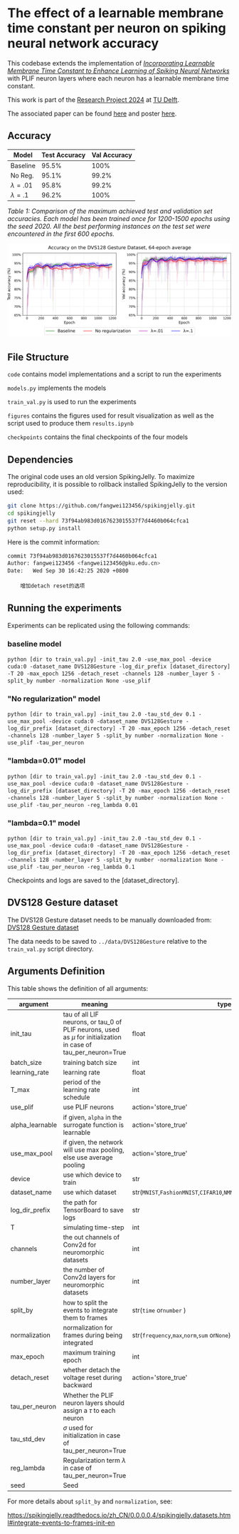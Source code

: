 # The effect of a learnable membrane time constant per neuron on spiking neural network accuracy

This codebase extends the implementation of *[Incorporating Learnable Membrane Time Constant to Enhance Learning of Spiking Neural Networks](https://arxiv.org/abs/2007.05785)* with PLIF neuron layers where each neuron has a learnable membrane time constant.

This work is part of the [Research Project 2024](https://github.com/TU-Delft-CSE/Research-Project) at [TU Delft](https://github.com/TU-Delft-CSE).

The associated paper can be found [here](https://github.com/Anananas42/tu-delft-bsc-thesis-computer-science/blob/08ddd9d4f32d18ee74b462e4590fbad542dfe692/research-documents/The_role_of_membrane_time_constant_in_the_training_of_spiking_neural_networks__Improving_accuracy_by_per_neuron_learning.pdf) and poster [here](https://github.com/Anananas42/tu-delft-bsc-thesis-computer-science/blob/22d4bff1f498ca98d6f114ece2aae1d86eed9c8f/research-documents/poster.pdf).

## Accuracy

| **Model**      | **Test Accuracy** | **Val Accuracy** |
|----------------|-------------------|------------------|
| Baseline       | 95.5%             | 100%             |
| No Reg.        | 95.1%             | 99.2%            |
| $\lambda=.01$  | 95.8%             | 99.2%            |
| $\lambda=.1$   | 96.2%             | 100%             |

*Table 1: Comparison of the maximum achieved test and validation set accuracies. Each model has been trained once for 1200-1500 epochs using the seed 2020. All the best performing instances on the test set were encountered in the first 600 epochs.*

![accuracy_evolution](./figures/combined_accuracy.png)


## File Structure

`code` contains model implementations and a script to run the experiments

`models.py` implements the models

`train_val.py` is used to run the experiments

`figures` contains the figures used for result visualization as well as the script used to produce them `results.ipynb`

`checkpoints` contains the final checkpoints of the four models

## Dependencies

The original code uses an old version SpikingJelly. To maximize reproducibility, it is possible to rollback installed SpikingJelly to the version used:


```bash
git clone https://github.com/fangwei123456/spikingjelly.git
cd spikingjelly
git reset --hard 73f94ab983d0167623015537f7d4460b064cfca1
python setup.py install
```

Here is the commit information:

```bash
commit 73f94ab983d0167623015537f7d4460b064cfca1
Author: fangwei123456 <fangwei123456@pku.edu.cn>
Date:   Wed Sep 30 16:42:25 2020 +0800

    增加detach reset的选项
```

## Running the experiments
Experiments can be replicated using the following commands:

### baseline model
```
python [dir to train_val.py] -init_tau 2.0 -use_max_pool -device cuda:0 -dataset_name DVS128Gesture -log_dir_prefix [dataset_directory] -T 20 -max_epoch 1256 -detach_reset -channels 128 -number_layer 5 -split_by number -normalization None -use_plif
```

### "No regularization" model
```
python [dir to train_val.py] -init_tau 2.0 -tau_std_dev 0.1 -use_max_pool -device cuda:0 -dataset_name DVS128Gesture -log_dir_prefix [dataset_directory] -T 20 -max_epoch 1256 -detach_reset -channels 128 -number_layer 5 -split_by number -normalization None -use_plif -tau_per_neuron
```

### "lambda=0.01" model
```
python [dir to train_val.py] -init_tau 2.0 -tau_std_dev 0.1 -use_max_pool -device cuda:0 -dataset_name DVS128Gesture -log_dir_prefix [dataset_directory] -T 20 -max_epoch 1256 -detach_reset -channels 128 -number_layer 5 -split_by number -normalization None -use_plif -tau_per_neuron -reg_lambda 0.01
```

### "lambda=0.1" model
```
python [dir to train_val.py] -init_tau 2.0 -tau_std_dev 0.1 -use_max_pool -device cuda:0 -dataset_name DVS128Gesture -log_dir_prefix [dataset_directory] -T 20 -max_epoch 1256 -detach_reset -channels 128 -number_layer 5 -split_by number -normalization None -use_plif -tau_per_neuron -reg_lambda 0.1
```

Checkpoints and logs are saved to the [dataset_directory].

## DVS128 Gesture dataset
The DVS128 Gesture dataset needs to be manually downloaded from: [DVS128 Gesture dataset](https://ibm.ent.box.com/s/3hiq58ww1pbbjrinh367ykfdf60xsfm8/folder/50167556794)

The data needs to be saved to `../data/DVS128Gesture` relative to the `train_val.py` script directory.

## Arguments Definition

This table shows the definition of all arguments:

| argument        | meaning                                                      | type                                                         | default |
| --------------- | ------------------------------------------------------------ | ------------------------------------------------------------ | ------- |
| init_tau        | tau of all LIF neurons, or tau_0 of PLIF neurons, used as $\mu$ for initialization in case of tau_per_neuron=True             | float                                                        | -       |
| batch_size      | training batch size                                          | int                                                          | 16      |
| learning_rate   | learning rate                                                | float                                                        | 1e-3    |
| T_max           | period of the learning rate schedule                         | int                                                          | 64      |
| use_plif        | use PLIF neurons                                             | action='store_true'                                          | False   |
| alpha_learnable | if given, `alpha` in the surrogate function is learnable     | action='store_true'                                          | False   |
| use_max_pool    | if given, the network will use max pooling, else use average pooling | action='store_true'                                          | False   |
| device          | use which device to train                                    | str                                                          | -       |
| dataset_name    | use which dataset                                            | str(`MNIST`,`FashionMNIST`,`CIFAR10`,`NMNIST`,`CIFAR10DVS`or`DVSGesture`) | -       |
| log_dir_prefix  | the path for TensorBoard to save logs                        | str                                                          | -       |
| T               | simulating time-step                                         | int                                                          | -       |
| channels        | the out channels of Conv2d for neuromorphic datasets         | int                                                          | -       |
| number_layer    | the number of Conv2d layers for neuromorphic datasets        | int                                                          | -       |
| split_by        | how to split the events to integrate them to frames          | str(`time` or`number` )                                      | -       |
| normalization   | normalization for frames during being integrated             | str(`frequency`,`max`,`norm`,`sum` or`None`)                 | -       |
| max_epoch       | maximum training epoch                                       | int                                                          | -       |
| detach_reset    | whether detach the voltage reset during backward             | action='store_true'                                          | False   | |
tau_per_neuron    | Whether the PLIF neuron layers should assign a $\tau$ to each neuron |  | False |
tau_std_dev       | $\sigma$ used for initialization in case of tau_per_neuron=True |  | 0 |
reg_lambda        | Regularization term $\lambda$ in case of tau_per_neuron=True |  | 0 |
seed              | Seed |  | 2020 |

For more details about `split_by` and `normalization`, see:

https://spikingjelly.readthedocs.io/zh_CN/0.0.0.0.4/spikingjelly.datasets.html#integrate-events-to-frames-init-en
